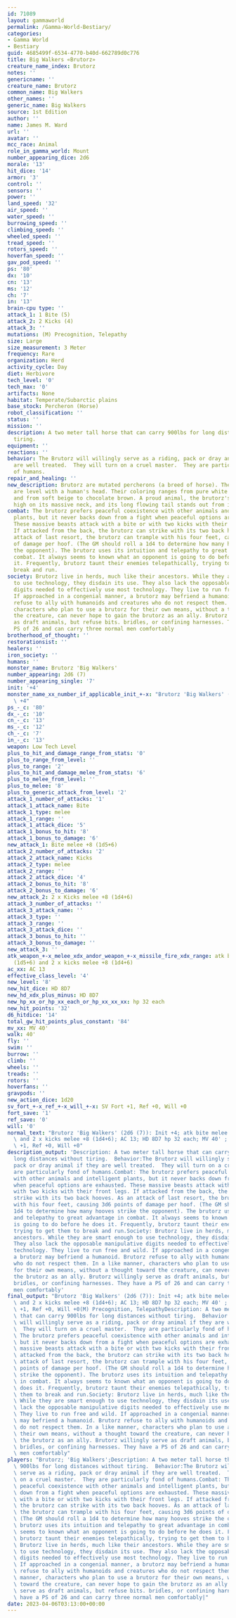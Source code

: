 ```yaml
---
id: 71089
layout: gammaworld
permalink: /Gamma-World-Bestiary/
categories:
- Gamma World
- Bestiary
guid: 4685499f-6534-4770-b40d-662789d0c776
title: Big Walkers «Brutorz»
creature_name_index: Brutorz
notes: ''
genericname: ''
creature_name: Brutorz
common_name: Big Walkers
other_names: ''
generic_name: Big Walkers
source: 1st Edition
author: ''
name: James M. Ward
url: ''
avatar: ''
mcc_race: Animal
role_in_gamma_world: Mount
number_appearing_dice: 2d6
morale: '13'
hit_dice: '14'
armor: '3'
control: ''
sensors: ''
power: ''
land_speed: '32'
air_speed: ''
water_speed: ''
burrowing_speed: ''
climbing_speed: ''
wheeled_speed: ''
tread_speed: ''
rotors_speed: ''
hoverfan_speed: ''
gav_pod_speed: ''
ps: '80'
dx: '10'
cn: '13'
ms: '12'
ch: '7'
in: '13'
brain-cpu type: ''
attack_1: 1 Bite (5)
attack_2: 2 Kicks (4)
attack_3: ''
mutations: (M) Precognition, Telepathy
size: Large
size_measurement: 3 Meter
frequency: Rare
organization: Herd
activity_cycle: Day
diet: Herbivore
tech_level: '0'
tech_max: '0'
artifacts: None
habitat: Temperate/Subarctic plains
base_stock: Percheron (Horse)
robot_classification: ''
status: ''
mission: ''
description: A two meter tall horse that can carry 900lbs for long distances without
  tiring.
equipment: ''
reactions: ''
behavior: The Brutorz will willingly serve as a riding, pack or dray animal if they
  are well treated.  They will turn on a cruel master.  They are particularly fond
  of humans.
repair_and_healing: ''
new_description: Brutorz are mutated percherons (a breed of horse). Their shoulders
  are level with a human's head. Their coloring ranges from pure white to jet-black
  and from soft beige to chocolate brown. A proud animal, the brutorz's head sits
  high on its massive neck, and its long flowing tail stands out from its body.
combat: The brutorz prefers peaceful coexistence with other animals and intelligent
  plants, but it never backs down from a fight when peaceful options are exhausted.
  These massive beasts attack with a bite or with two kicks with their front legs.
  If attacked from the back, the brutorz can strike with its two back hooves. As an
  attack of last resort, the brutorz can trample with his four feet, causing 3d6 points
  of damage per hoof. (The GM should roll a 1d4 to determine how many hooves strike
  the opponent). The brutorz uses its intuition and telepathy to great advantage in
  combat. It always seems to known what an opponent is going to do before he does
  it. Frequently, brutorz taunt their enemies telepathically, trying to get them to
  break and run.
society: Brutorz live in herds, much like their ancestors. While they are smart enough
  to use technology, they disdain its use. They also lack the opposable manipulative
  digits needed to effectively use most technology. They live to run free and wild.
  If approached in a congenial manner, a brutorz may befriend a humanoid. Brutorz
  refuse to ally with humanoids and creatures who do not respect them. In a like manner,
  characters who plan to use a brutorz for their own means, without a thought toward
  the creature, can never hope to gain the brutorz as an ally. Brutorz willingly serve
  as draft animals, but refuse bits. bridles, or confining harnesses. They have a
  PS of 26 and can carry three normal men comfortably
brotherhood_of_thought: ''
restorationsist: ''
healers: ''
iron_society: ''
humans: ''
monster_name: Brutorz 'Big Walkers'
number_appearing: 2d6 (7)
number_appearing_single: '7'
init: '+4'
monster_name_xx_number_if_applicable_init_+-x: "Brutorz 'Big Walkers' (2d6 (7)): Init\
  \ +4"
ps_-_c: '80'
dx_-_c: '10'
cn_-_c: '13'
ms_-_c: '12'
ch_-_c: '7'
in_-_c: '13'
weapon: Low Tech Level
plus_to_hit_and_damage_range_from_stats: '0'
plus_to_range_from_level: ''
plus_to_range: '2'
plus_to_hit_and_damage_melee_from_stats: '6'
plus_to_melee_from_level: ''
plus_to_melee: '8'
plus_to_generic_attack_from_level: '2'
attack_1_number_of_attacks: '1'
attack_1_attack_name: Bite
attack_1_type: melee
attack_1_range: ''
attack_1_attack_dice: '5'
attack_1_bonus_to_hit: '8'
attack_1_bonus_to_damage: '6'
new_attack_1: Bite melee +8 (1d5+6)
attack_2_number_of_attacks: '2'
attack_2_attack_name: Kicks
attack_2_type: melee
attack_2_range: ''
attack_2_attack_dice: '4'
attack_2_bonus_to_hit: '8'
attack_2_bonus_to_damage: '6'
new_attack_2: 2 x Kicks melee +8 (1d4+6)
attack_3_number_of_attacks: ''
attack_3_attack_name: ''
attack_3_type: ''
attack_3_range: ''
attack_3_attack_dice: ''
attack_3_bonus_to_hit: ''
attack_3_bonus_to_damage: ''
new_attack_3: ''
atk_weapon_+-x_melee_xdx_andor_weapon_+-x_missile_fire_xdx_range: atk bite melee +8
  (1d5+6) and 2 x kicks melee +8 (1d4+6)
ac_xx: AC 13
effective_class_level: '4'
new_level: '8'
new_hit_dice: HD 8D7
new_hd_xdx_plus_minus: HD 8D7
new_hp_xx_or_hp_xx_each_or_hp_xx_xx_xx: hp 32 each
new_hit_points: '32'
d6_hitdice: '14'
total_gw_hit_points_plus_constant: '84'
mv_xx: MV 40'
walk: 40'
fly: ''
swim: ''
burrow: ''
climb: ''
wheels: ''
treads: ''
rotors: ''
hoverfans: ''
gravpods: ''
new_action_dice: 1d20
sv_fort_+-x_ref_+-x_will_+-x: SV Fort +1, Ref +0, Will +0
fort_save: '1'
ref_save: '0'
will: '0'
normal_text: "Brutorz 'Big Walkers' (2d6 (7)): Init +4; atk bite melee +8 (1d5+6)\
  \ and 2 x kicks melee +8 (1d4+6); AC 13; HD 8D7 hp 32 each; MV 40' ; 1d20; SV Fort\
  \ +1, Ref +0, Will +0"
description_output: 'Description: A two meter tall horse that can carry 900lbs for
  long distances without tiring.  Behavior:The Brutorz will willingly serve as a riding,
  pack or dray animal if they are well treated.  They will turn on a cruel master.  They
  are particularly fond of humans.Combat: The brutorz prefers peaceful coexistence
  with other animals and intelligent plants, but it never backs down from a fight
  when peaceful options are exhausted. These massive beasts attack with a bite or
  with two kicks with their front legs. If attacked from the back, the brutorz can
  strike with its two back hooves. As an attack of last resort, the brutorz can trample
  with his four feet, causing 3d6 points of damage per hoof. (The GM should roll a
  1d4 to determine how many hooves strike the opponent). The brutorz uses its intuition
  and telepathy to great advantage in combat. It always seems to known what an opponent
  is going to do before he does it. Frequently, brutorz taunt their enemies telepathically,
  trying to get them to break and run.Society: Brutorz live in herds, much like their
  ancestors. While they are smart enough to use technology, they disdain its use.
  They also lack the opposable manipulative digits needed to effectively use most
  technology. They live to run free and wild. If approached in a congenial manner,
  a brutorz may befriend a humanoid. Brutorz refuse to ally with humanoids and creatures
  who do not respect them. In a like manner, characters who plan to use a brutorz
  for their own means, without a thought toward the creature, can never hope to gain
  the brutorz as an ally. Brutorz willingly serve as draft animals, but refuse bits.
  bridles, or confining harnesses. They have a PS of 26 and can carry three normal
  men comfortably'
final_output: "Brutorz 'Big Walkers' (2d6 (7)): Init +4; atk bite melee +8 (1d5+6)\
  \ and 2 x kicks melee +8 (1d4+6); AC 13; HD 8D7 hp 32 each; MV 40' ; 1d20; SV Fort\
  \ +1, Ref +0, Will +0(M) Precognition, TelepathyDescription: A two meter tall horse\
  \ that can carry 900lbs for long distances without tiring.  Behavior:The Brutorz\
  \ will willingly serve as a riding, pack or dray animal if they are well treated.\
  \  They will turn on a cruel master.  They are particularly fond of humans.Combat:\
  \ The brutorz prefers peaceful coexistence with other animals and intelligent plants,\
  \ but it never backs down from a fight when peaceful options are exhausted. These\
  \ massive beasts attack with a bite or with two kicks with their front legs. If\
  \ attacked from the back, the brutorz can strike with its two back hooves. As an\
  \ attack of last resort, the brutorz can trample with his four feet, causing 3d6\
  \ points of damage per hoof. (The GM should roll a 1d4 to determine how many hooves\
  \ strike the opponent). The brutorz uses its intuition and telepathy to great advantage\
  \ in combat. It always seems to known what an opponent is going to do before he\
  \ does it. Frequently, brutorz taunt their enemies telepathically, trying to get\
  \ them to break and run.Society: Brutorz live in herds, much like their ancestors.\
  \ While they are smart enough to use technology, they disdain its use. They also\
  \ lack the opposable manipulative digits needed to effectively use most technology.\
  \ They live to run free and wild. If approached in a congenial manner, a brutorz\
  \ may befriend a humanoid. Brutorz refuse to ally with humanoids and creatures who\
  \ do not respect them. In a like manner, characters who plan to use a brutorz for\
  \ their own means, without a thought toward the creature, can never hope to gain\
  \ the brutorz as an ally. Brutorz willingly serve as draft animals, but refuse bits.\
  \ bridles, or confining harnesses. They have a PS of 26 and can carry three normal\
  \ men comfortably"
players: "Brutorz; 'Big Walkers';Description: A two meter tall horse that can carry\
  \ 900lbs for long distances without tiring.  Behavior:The Brutorz will willingly\
  \ serve as a riding, pack or dray animal if they are well treated.  They will turn\
  \ on a cruel master.  They are particularly fond of humans.Combat: The brutorz prefers\
  \ peaceful coexistence with other animals and intelligent plants, but it never backs\
  \ down from a fight when peaceful options are exhausted. These massive beasts attack\
  \ with a bite or with two kicks with their front legs. If attacked from the back,\
  \ the brutorz can strike with its two back hooves. As an attack of last resort,\
  \ the brutorz can trample with his four feet, causing 3d6 points of damage per hoof.\
  \ (The GM should roll a 1d4 to determine how many hooves strike the opponent). The\
  \ brutorz uses its intuition and telepathy to great advantage in combat. It always\
  \ seems to known what an opponent is going to do before he does it. Frequently,\
  \ brutorz taunt their enemies telepathically, trying to get them to break and run.Society:\
  \ Brutorz live in herds, much like their ancestors. While they are smart enough\
  \ to use technology, they disdain its use. They also lack the opposable manipulative\
  \ digits needed to effectively use most technology. They live to run free and wild.\
  \ If approached in a congenial manner, a brutorz may befriend a humanoid. Brutorz\
  \ refuse to ally with humanoids and creatures who do not respect them. In a like\
  \ manner, characters who plan to use a brutorz for their own means, without a thought\
  \ toward the creature, can never hope to gain the brutorz as an ally. Brutorz willingly\
  \ serve as draft animals, but refuse bits. bridles, or confining harnesses. They\
  \ have a PS of 26 and can carry three normal men comfortably|"
date: 2023-04-06T03:13:00+00:00
---
```

</br>